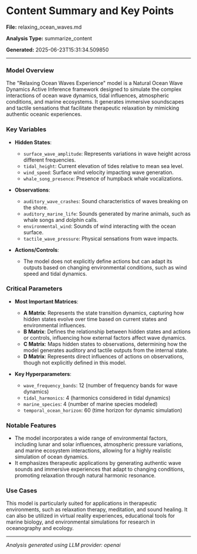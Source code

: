 # Content Summary and Key Points

**File:** relaxing_ocean_waves.md

**Analysis Type:** summarize_content

**Generated:** 2025-06-23T15:31:34.509850

---

### Model Overview
The "Relaxing Ocean Waves Experience" model is a Natural Ocean Wave Dynamics Active Inference framework designed to simulate the complex interactions of ocean wave dynamics, tidal influences, atmospheric conditions, and marine ecosystems. It generates immersive soundscapes and tactile sensations that facilitate therapeutic relaxation by mimicking authentic oceanic experiences.

### Key Variables
- **Hidden States**:
  - `surface_wave_amplitude`: Represents variations in wave height across different frequencies.
  - `tidal_height`: Current elevation of tides relative to mean sea level.
  - `wind_speed`: Surface wind velocity impacting wave generation.
  - `whale_song_presence`: Presence of humpback whale vocalizations.
  
- **Observations**:
  - `auditory_wave_crashes`: Sound characteristics of waves breaking on the shore.
  - `auditory_marine_life`: Sounds generated by marine animals, such as whale songs and dolphin calls.
  - `environmental_wind`: Sounds of wind interacting with the ocean surface.
  - `tactile_wave_pressure`: Physical sensations from wave impacts.

- **Actions/Controls**:
  - The model does not explicitly define actions but can adapt its outputs based on changing environmental conditions, such as wind speed and tidal dynamics.

### Critical Parameters
- **Most Important Matrices**:
  - **A Matrix**: Represents the state transition dynamics, capturing how hidden states evolve over time based on current states and environmental influences.
  - **B Matrix**: Defines the relationship between hidden states and actions or controls, influencing how external factors affect wave dynamics.
  - **C Matrix**: Maps hidden states to observations, determining how the model generates auditory and tactile outputs from the internal state.
  - **D Matrix**: Represents direct influences of actions on observations, though not explicitly defined in this model.

- **Key Hyperparameters**:
  - `wave_frequency_bands`: 12 (number of frequency bands for wave dynamics)
  - `tidal_harmonics`: 4 (harmonics considered in tidal dynamics)
  - `marine_species`: 4 (number of marine species modeled)
  - `temporal_ocean_horizon`: 60 (time horizon for dynamic simulation)

### Notable Features
- The model incorporates a wide range of environmental factors, including lunar and solar influences, atmospheric pressure variations, and marine ecosystem interactions, allowing for a highly realistic simulation of ocean dynamics.
- It emphasizes therapeutic applications by generating authentic wave sounds and immersive experiences that adapt to changing conditions, promoting relaxation through natural harmonic resonance.

### Use Cases
This model is particularly suited for applications in therapeutic environments, such as relaxation therapy, meditation, and sound healing. It can also be utilized in virtual reality experiences, educational tools for marine biology, and environmental simulations for research in oceanography and ecology.

---

*Analysis generated using LLM provider: openai*

